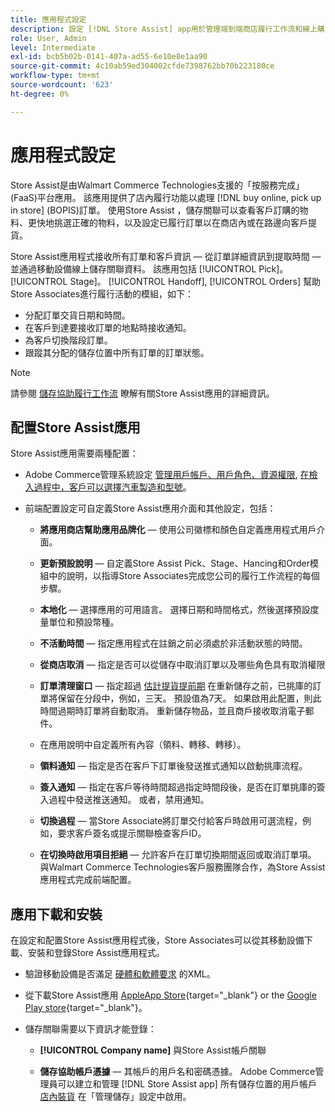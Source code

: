 ```yaml
---
title: 應用程式設定
description: 設定 [!DNL Store Assist] app用於管理端到端商店履行工作流和線上購買流程，在商店訂單中提貨。
role: User, Admin
level: Intermediate
exl-id: bcb5b02b-0141-407a-ad55-6e10e8e1aa90
source-git-commit: 4c10ab59ed304002cfde7398762bb70b223180ce
workflow-type: tm+mt
source-wordcount: '623'
ht-degree: 0%

---
```


# 應用程式設定

Store Assist是由Walmart Commerce Technologies支援的「按服務完成」(FaaS)平台應用。 該應用提供了店內履行功能以處理 [!DNL buy online, pick up in store] (BOPIS)訂單。 使用Store Assist ，儲存關聯可以查看客戶訂購的物料、更快地挑選正確的物料，以及設定已履行訂單以在商店內或在路邊向客戶提貨。

Store Assist應用程式接收所有訂單和客戶資訊 — 從訂單詳細資訊到提取時間 — 並通過移動設備線上儲存關聯資料。 該應用包括 [!UICONTROL Pick]。 [!UICONTROL Stage]。 [!UICONTROL Handoff], [!UICONTROL Orders] 幫助Store Associates進行履行活動的模組，如下：

- 分配訂單交貨日期和時間。
- 在客戶到達要接收訂單的地點時接收通知。
- 為客戶切換階段訂單。
- 跟蹤其分配的儲存位置中所有訂單的訂單狀態。

>[!NOTE]
>
>請參閱 [儲存協助履行工作流](store-assist-modules.md) 瞭解有關Store Assist應用的詳細資訊。

## 配置Store Assist應用

Store Assist應用需要兩種配置：

- Adobe Commerce管理系統設定 [管理用戶帳戶、用戶角色、資源權限](user-setup.md), [在檢入過程中，客戶可以選擇汽車製造和型號](check-in-experience-setup.md)。

- 前端配置設定可自定義Store Assist應用介面和其他設定，包括：

   - **將應用商店幫助應用品牌化** — 使用公司徽標和顏色自定義應用程式用戶介面。

   - **更新預設說明** — 自定義Store Assist Pick、Stage、Hancing和Order模組中的說明，以指導Store Associates完成您公司的履行工作流程的每個步驟。

   - **本地化** — 選擇應用的可用語言。 選擇日期和時間格式，然後選擇預設度量單位和預設幣種。

   - **不活動時間** — 指定應用程式在註銷之前必須處於非活動狀態的時間。

   - **從商店取消** — 指定是否可以從儲存中取消訂單以及哪些角色具有取消權限

   - **訂單清理窗口** — 指定超過 [估計提貨提前期](enable-general.md#delivery-method-title-configuration) 在重新儲存之前，已挑庫的訂單將保留在分段中，例如，三天。 預設值為7天。 如果啟用此配置，則此時間過期時訂單將自動取消。 重新儲存物品，並且商戶接收取消電子郵件。

   - 在應用說明中自定義所有內容（領料、轉移、轉移）。

   - **領料通知** — 指定是否在客戶下訂單後發送推式通知以啟動挑庫流程。

   - **簽入通知** — 指定在客戶等待時間超過指定時間段後，是否在訂單挑庫的簽入過程中發送推送通知。 或者，禁用通知。

   - **切換過程** — 當Store Associate將訂單交付給客戶時啟用可選流程，例如，要求客戶簽名或提示關聯檢查客戶ID。

   - **在切換時啟用項目拒絕** — 允許客戶在訂單切換期間返回或取消訂單項。
   與Walmart Commerce Technologies客戶服務團隊合作，為Store Assist應用程式完成前端配置。

## 應用下載和安裝

在設定和配置Store Assist應用程式後，Store Associates可以從其移動設備下載、安裝和登錄Store Assist應用程式。

- 驗證移動設備是否滿足 [硬體和軟體要求](solution-requirements.md#store-assist-app-requirements) 的XML。

- 從下載Store Assist應用 [AppleApp Store](https://apps.apple.com/us/app/store-assist-by-walmart/id1609281539){target="_blank"} or the [Google Play store](https://play.google.com/store/apps/details?id=com.walmart.faas.storeassist){target="_blank"}。

- 儲存關聯需要以下資訊才能登錄：

   - **[!UICONTROL Company name]** 與Store Assist帳戶關聯

   - **儲存協助帳戶憑據** — 其帳戶的用戶名和密碼憑據。
   Adobe Commerce管理員可以建立和管理 [!DNL Store Assist app] 所有儲存位置的用戶帳戶 [店內裝貨](merchant-store-configuration.md#pickup-location-configuration) 在「管理儲存」設定中啟用。
